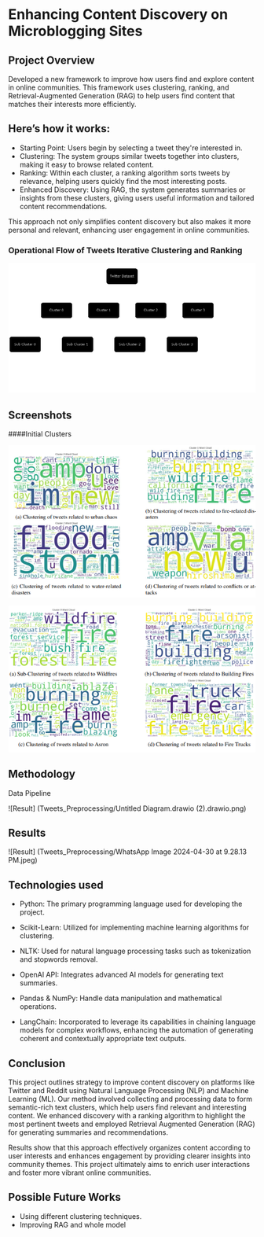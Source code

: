 
# Enhancing Content Discovery on Microblogging Sites

## Project Overview
Developed a new framework to improve how users find and explore content in online communities. This framework uses clustering, ranking, and Retrieval-Augmented Generation (RAG) to help users find content that matches their interests more efficiently.

## Here’s how it works:

- Starting Point: Users begin by selecting a tweet they're interested in.
- Clustering: The system groups similar tweets together into clusters, making it easy to browse related content.
- Ranking: Within each cluster, a ranking algorithm sorts tweets by relevance, helping users quickly find the most interesting posts.
- Enhanced Discovery: Using RAG, the system generates summaries or insights from these clusters, giving users useful information and tailored content recommendations.

This approach not only simplifies content discovery but also makes it more personal and relevant, enhancing user engagement in online communities.

### Operational Flow of Tweets Iterative Clustering and Ranking

![Content Discovery Using Iterative Clustering](Tweets_Preprocessing/Diag.png)







## Screenshots

####Initial Clusters

![Initial Clusters](Tweets_Preprocessing/Cluster1.png)

![Sub Clusters lvl. 1](Tweets_Preprocessing/Cluster2.png)














## Methodology

Data Pipeline

![Result]
(Tweets_Preprocessing/Untitled Diagram.drawio (2).drawio.png)
## Results

![Result]
(Tweets_Preprocessing/WhatsApp Image 2024-04-30 at 9.28.13 PM.jpeg)
## Technologies used

- Python: The primary programming language used for developing the project.

- Scikit-Learn: Utilized for implementing machine learning algorithms for clustering.

- NLTK: Used for natural language processing tasks such as tokenization and stopwords removal.

- OpenAI API: Integrates advanced AI models for generating text summaries.

- Pandas & NumPy: Handle data manipulation and mathematical operations.

- LangChain: Incorporated to leverage its capabilities in chaining language models for complex workflows, enhancing the automation of generating coherent and contextually appropriate text outputs.
## Conclusion

This project outlines strategy to improve content discovery on platforms like Twitter and Reddit using Natural Language Processing (NLP) and Machine Learning (ML). Our method involved collecting and processing data to form semantic-rich text clusters, which help users find relevant and interesting content. We enhanced discovery with a ranking algorithm to highlight the most pertinent tweets and employed Retrieval Augmented Generation (RAG) for generating summaries and recommendations.

Results show that this approach effectively organizes content according to user interests and enhances engagement by providing clearer insights into community themes. This project ultimately aims to enrich user interactions and foster more vibrant online communities.
## Possible Future Works

- Using different clustering techniques.
- Improving RAG and whole model

